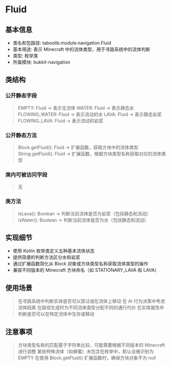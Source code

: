 # Fluid
## 基本信息
- 类名和包路径: taboolib.module.navigation.Fluid
- 基本用途: 表示 Minecraft 中的流体类型，用于寻路系统中的流体判断
- 类型: 枚举类
- 所属模块: bukkit-navigation

## 类结构
### 公开静态字段
> EMPTY: Fluid -> 表示无流体
> WATER: Fluid -> 表示静态水
> FLOWING_WATER: Fluid -> 表示流动的水
> LAVA: Fluid -> 表示静态岩浆
> FLOWING_LAVA: Fluid -> 表示流动的岩浆

### 公开静态方法
> Block.getFluid(): Fluid -> 扩展函数，获取方块中的流体类型
> String.getFluid(): Fluid -> 扩展函数，根据方块类型名称获取对应的流体类型

### 类内可被访问字段
> 无

### 类方法
> isLava(): Boolean -> 判断当前流体是否为岩浆（包括静态和流动）
> isWater(): Boolean -> 判断当前流体是否为水（包括静态和流动）

## 实现细节
- 使用 Kotlin 枚举类定义五种基本流体状态
- 提供简便的判断方法区分水和岩浆
- 通过扩展函数简化从 Block 对象或方块类型名称获取流体类型的操作
- 兼容不同版本的 Minecraft 方块命名（如 STATIONARY_LAVA 和 LAVA）

## 使用场景
> 在寻路系统中判断实体是否可以穿过或在流体上移动
> 在 AI 行为决策中考虑流体因素
> 在路径生成时为不同流体类型分配不同的通行代价
> 在实体属性中判断是否可以在特定流体中生存或移动

## 注意事项
> 方块类型名称的匹配基于字符串比较，可能需要根据不同版本的 Minecraft 进行调整
> 某些特殊流体（如蜂蜜）未包含在枚举中，默认会被识别为 EMPTY
> 在使用 Block.getFluid() 扩展函数时，确保方块对象不为 null
